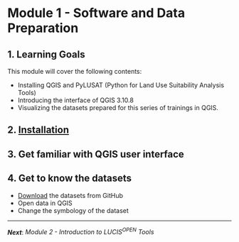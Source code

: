 # Module 1 - Software and Data Preparation

## 1. Learning Goals

This module will cover the following contents:

- Installing QGIS and PyLUSAT (Python for Land Use Suitability Analysis Tools)
- Introducing the interface of QGIS 3.10.8
- Visualizing the datasets prepared for this series of trainings in QGIS.

## 2. [Installation](https://github.com/chjch/lucis_qgis/wiki/Installation)

## 3. Get familiar with QGIS user interface

## 4. Get to know the datasets

- [Download](https://github.com/chjch/lucis_qgis) the datasets from GitHub
- Open data in QGIS
- Change the symbology of the dataset

---

**_Next_**: _Module 2 - Introduction to LUCIS<sup>OPEN</sup> Tools_